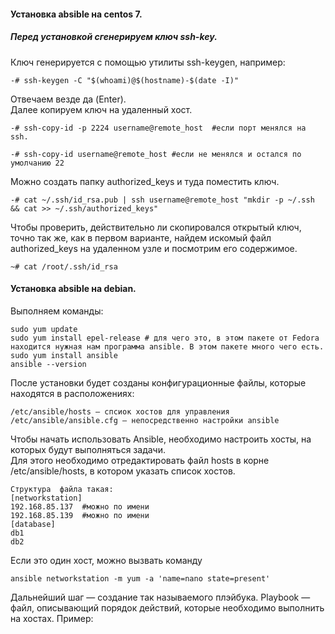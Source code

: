 #### Установка absible на centos 7.

##### Перед установкой сгенерируем ключ ssh-key.

Ключ генерируется с помощью утилиты ssh-keygen, например:

```
-# ssh-keygen -C "$(whoami)@$(hostname)-$(date -I)"
```

Отвечаем везде да (Enter).<br>
Далее копируем ключ на удаленный хост.<br>
```
-# ssh-copy-id -p 2224 username@remote_host  #если порт менялся на ssh.

-# ssh-copy-id username@remote_host #если не менялся и остался по умолчанию 22
```

Можно создать папку authorized_keys и туда поместить ключ.

```
-# cat ~/.ssh/id_rsa.pub | ssh username@remote_host "mkdir -p ~/.ssh && cat >> ~/.ssh/authorized_keys"
```

Чтобы проверить, действительно ли скопировался открытый ключ, точно так же, как в первом варианте, найдем искомый файл authorized_keys на удаленном узле и посмотрим его содержимое.

```
~# cat /root/.ssh/id_rsa
```

#### Установка absible на debian.
Выполняем команды:

```
sudo yum update
sudo yum install epel-release # для чего это, в этом пакете от Fedora находится нужная нам программа ansible. В этом пакете много чего есть.
sudo yum install ansible
ansible --version
```

После установки будет созданы конфигурационные файлы, которые находятся в расположениях:

```
/etc/ansible/hosts — спсиок хостов для управления
/etc/ansible/ansible.cfg — непосредственно настройки ansible
```
Чтобы начать использовать Ansible, необходимо настроить хосты, на которых будут выполняться задачи.<br> 
Для этого необходимо отредактировать файл hosts в корне /etc/ansible/hosts, в котором указать список хостов.<br>
```
Структура  файла такая:
[networkstation]
192.168.85.137  #можно по имени
192.168.85.139  #можно по имени
[database]
db1
db2
```

Если это один хост, можно вызвать команду 

```
ansible networkstation -m yum -a 'name=nano state=present'
```
 
Дальнейший шаг — создание так называемого плэйбука. Playbook — файл, описывающий порядок действий, которые необходимо выполнить на хостах. Пример:























